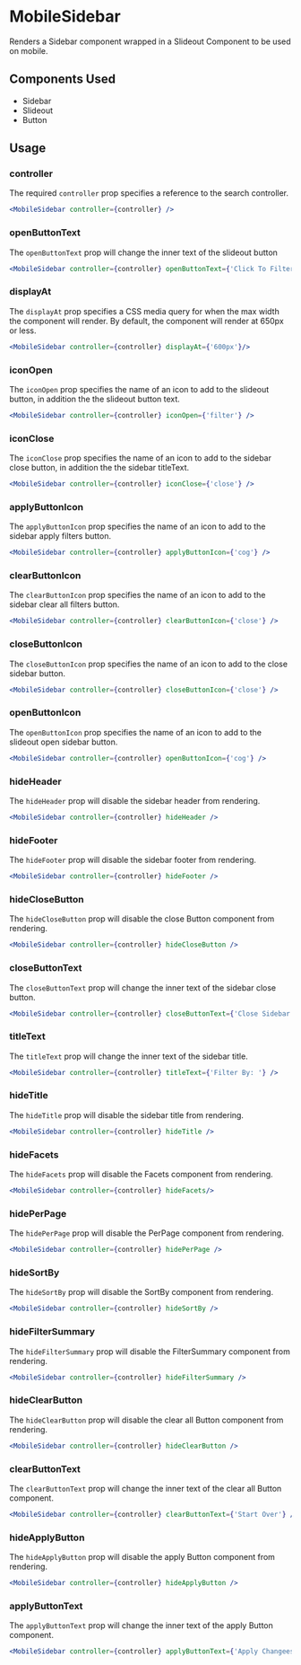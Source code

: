 # MobileSidebar
Renders a Sidebar component wrapped in a Slideout Component to be used on mobile. 


## Components Used
- Sidebar
- Slideout
- Button


## Usage

### controller
The required `controller` prop specifies a reference to the search controller.

```jsx
<MobileSidebar controller={controller} />
```

### openButtonText
The `openButtonText` prop will change the inner text of the slideout button

```jsx
<MobileSidebar controller={controller} openButtonText={'Click To Filter'} />
```

### displayAt
The `displayAt` prop specifies a CSS media query for when the max width the component will render. By default, the component will render at 650px or less. 

```jsx
<MobileSidebar controller={controller} displayAt={'600px'}/>
```

### iconOpen
The `iconOpen` prop specifies the name of an icon to add to the slideout button, in addition the the slideout button text.

```jsx
<MobileSidebar controller={controller} iconOpen={'filter'} />
```

### iconClose
The `iconClose` prop specifies the name of an icon to add to the sidebar close button, in addition the the sidebar titleText.

```jsx
<MobileSidebar controller={controller} iconClose={'close'} />
```

### applyButtonIcon 
The `applyButtonIcon` prop specifies the name of an icon to add to the sidebar apply filters button.

```jsx
<MobileSidebar controller={controller} applyButtonIcon={'cog'} />
```

### clearButtonIcon 
The `clearButtonIcon` prop specifies the name of an icon to add to the sidebar clear all filters button.

```jsx
<MobileSidebar controller={controller} clearButtonIcon={'close'} />
```

### closeButtonIcon 
The `closeButtonIcon` prop specifies the name of an icon to add to the close sidebar button.

```jsx
<MobileSidebar controller={controller} closeButtonIcon={'close'} />
```

### openButtonIcon
The `openButtonIcon` prop specifies the name of an icon to add to the slideout open sidebar button.

```jsx
<MobileSidebar controller={controller} openButtonIcon={'cog'} />
```

### hideHeader
The `hideHeader` prop will disable the sidebar header from rendering. 

```jsx
<MobileSidebar controller={controller} hideHeader />
```

### hideFooter
The `hideFooter` prop will disable the sidebar footer from rendering. 

```jsx
<MobileSidebar controller={controller} hideFooter />
```

### hideCloseButton
The `hideCloseButton` prop will disable the close Button component from rendering.

```jsx
<MobileSidebar controller={controller} hideCloseButton />
```

### closeButtonText
The `closeButtonText` prop will change the inner text of the sidebar close button.
```jsx
<MobileSidebar controller={controller} closeButtonText={'Close Sidebar'} />
```

### titleText
The `titleText` prop will change the inner text of the sidebar title.
```jsx
<MobileSidebar controller={controller} titleText={'Filter By: '} />
```

### hideTitle
The `hideTitle` prop will disable the sidebar title from rendering.

```jsx
<MobileSidebar controller={controller} hideTitle />
```

### hideFacets
The `hideFacets` prop will disable the Facets component from rendering.
```jsx
<MobileSidebar controller={controller} hideFacets/>
```

### hidePerPage
The `hidePerPage` prop will disable the PerPage component from rendering.

```jsx
<MobileSidebar controller={controller} hidePerPage />
```

### hideSortBy
The `hideSortBy` prop will disable the SortBy component from rendering.

```jsx
<MobileSidebar controller={controller} hideSortBy />
```
### hideFilterSummary
The `hideFilterSummary` prop will disable the FilterSummary component from rendering.

```jsx
<MobileSidebar controller={controller} hideFilterSummary />
```

### hideClearButton
The `hideClearButton` prop will disable the clear all Button component from rendering.

```jsx
<MobileSidebar controller={controller} hideClearButton />
```

### clearButtonText
The `clearButtonText` prop will change the inner text of the clear all Button component.

```jsx
<MobileSidebar controller={controller} clearButtonText={'Start Over'} />
```

### hideApplyButton
The `hideApplyButton` prop will disable the apply Button component from rendering.

```jsx
<MobileSidebar controller={controller} hideApplyButton />
```

### applyButtonText
The `applyButtonText` prop will change the inner text of the apply Button component.

```jsx
<MobileSidebar controller={controller} applyButtonText={'Apply Changees'} />
```